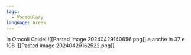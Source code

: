 ```yaml
---
tags:
  - Vocabulary
language: Greek
---
```

In Oracoli Caldei
![[Pasted image 20240429140656.png]] e anche in 37
e 108
![[Pasted image 20240429162522.png]]